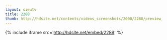 ```yaml
---
layout: sieutv
title: 2288
thumb: http://hdsite.net/contents/videos_screenshots/2000/2288/preview_360p.mp4.jpg
---
```

{% include iframe src='http://hdsite.net/embed/2288' %}
 
